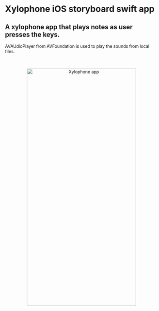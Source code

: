 # Xylophone iOS storyboard swift app
## A xylophone app that plays notes as user presses the keys.
AVAUdioPlayer from AVFoundation is used to play the sounds from local files.<br><br><br>
<p align="center">
<img src="https://i.imgur.com/a31mL0n.png" alt="Xylophone app" height="780px" width="360px"/>
</p>
